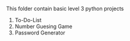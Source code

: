 This folder contain basic level 3 python projects
1) To-Do-List
2) Number Guesing Game
3) Password Generator
